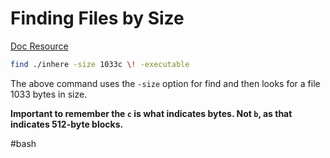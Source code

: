 # Finding Files by Size

[Doc Resource](https://man7.org/linux/man-pages/man1/find.1.html#OPTIONS)

```bash
find ./inhere -size 1033c \! -executable
```

The above command uses the `-size` option for find and then looks for a file 1033 bytes in size.

__Important to remember the `c` is what indicates bytes. Not `b`, as that indicates 512-byte blocks.__

#bash